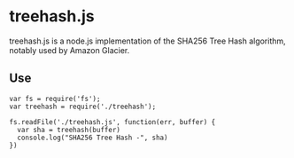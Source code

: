 # treehash.js

treehash.js is a node.js implementation of the SHA256 Tree Hash algorithm, notably used by Amazon Glacier.

## Use

```node
var fs = require('fs');
var treehash = require('./treehash');

fs.readFile('./treehash.js', function(err, buffer) {
  var sha = treehash(buffer)
  console.log("SHA256 Tree Hash -", sha)
})
```